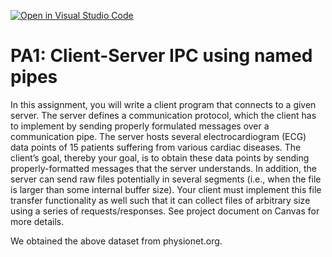 [![Open in Visual Studio Code](https://classroom.github.com/assets/open-in-vscode-f059dc9a6f8d3a56e377f745f24479a46679e63a5d9fe6f495e02850cd0d8118.svg)](https://classroom.github.com/online_ide?assignment_repo_id=5572615&assignment_repo_type=AssignmentRepo)
# PA1: Client-Server IPC using named pipes

In this assignment, you will write a client program that connects to a given server. The server defines a communication protocol, which the client has to implement by sending properly formulated messages over a communication pipe. The server hosts several electrocardiogram (ECG) data points of 15 patients suffering from various cardiac diseases. The client’s goal, thereby your goal, is to obtain these data points by sending properly-formatted messages that the server understands. In addition, the server can send raw files potentially in several segments (i.e., when the file is larger than some internal buffer size). Your client must implement this file transfer functionality as well such that it can collect files of arbitrary size using a series of requests/responses.  See project document on Canvas for more details.

We obtained the above dataset from physionet.org. 
